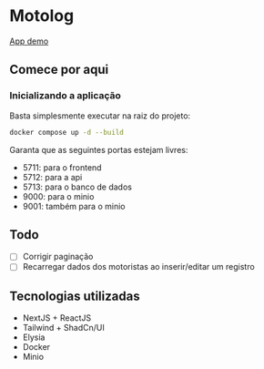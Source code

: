 # Motolog

[App demo](https://github.com/user-attachments/assets/bbe75611-d6ab-473e-a8d0-a3f254174b10)

## Comece por aqui

### Inicializando a aplicação

Basta simplesmente executar na raiz do projeto:
```sh
docker compose up -d --build
```

Garanta que as seguintes portas estejam livres:
- 5711: para o frontend
- 5712: para a api
- 5713: para o banco de dados
- 9000: para o minio
- 9001: também para o minio

## Todo
- [ ] Corrigir paginação
- [ ] Recarregar dados dos motoristas ao inserir/editar um registro

## Tecnologias utilizadas

- NextJS + ReactJS
- Tailwind + ShadCn/UI
- Elysia
- Docker
- Minio
